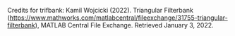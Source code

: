 Credits for trifbank:
Kamil Wojcicki (2022). Triangular Filterbank (https://www.mathworks.com/matlabcentral/fileexchange/31755-triangular-filterbank), MATLAB Central File Exchange. Retrieved January 3, 2022. 